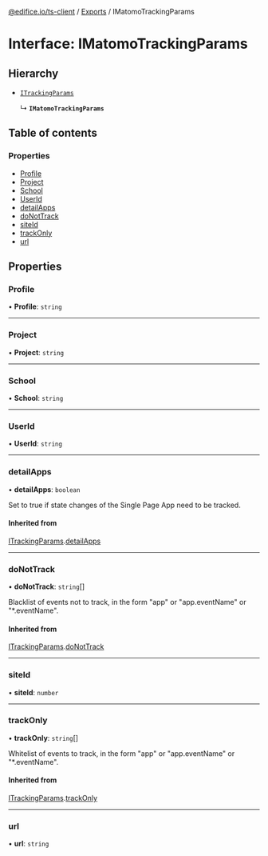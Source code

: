[@edifice.io/ts-client](../README.md) / [Exports](../modules.md) / IMatomoTrackingParams

# Interface: IMatomoTrackingParams

## Hierarchy

- [`ITrackingParams`](ITrackingParams.md)

  ↳ **`IMatomoTrackingParams`**

## Table of contents

### Properties

- [Profile](IMatomoTrackingParams.md#profile)
- [Project](IMatomoTrackingParams.md#project)
- [School](IMatomoTrackingParams.md#school)
- [UserId](IMatomoTrackingParams.md#userid)
- [detailApps](IMatomoTrackingParams.md#detailapps)
- [doNotTrack](IMatomoTrackingParams.md#donottrack)
- [siteId](IMatomoTrackingParams.md#siteid)
- [trackOnly](IMatomoTrackingParams.md#trackonly)
- [url](IMatomoTrackingParams.md#url)

## Properties

### Profile

• **Profile**: `string`

___

### Project

• **Project**: `string`

___

### School

• **School**: `string`

___

### UserId

• **UserId**: `string`

___

### detailApps

• **detailApps**: `boolean`

Set to true if state changes of the Single Page App need to be tracked.

#### Inherited from

[ITrackingParams](ITrackingParams.md).[detailApps](ITrackingParams.md#detailapps)

___

### doNotTrack

• **doNotTrack**: `string`[]

Blacklist of events not to track, in the form "app" or "app.eventName" or "*.eventName".

#### Inherited from

[ITrackingParams](ITrackingParams.md).[doNotTrack](ITrackingParams.md#donottrack)

___

### siteId

• **siteId**: `number`

___

### trackOnly

• **trackOnly**: `string`[]

Whitelist of events to track, in the form "app" or "app.eventName" or "*.eventName".

#### Inherited from

[ITrackingParams](ITrackingParams.md).[trackOnly](ITrackingParams.md#trackonly)

___

### url

• **url**: `string`
